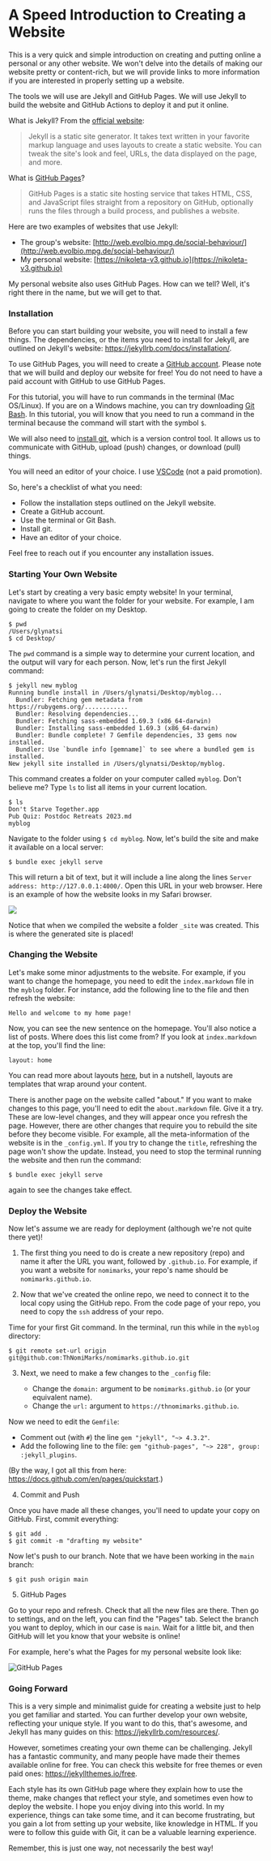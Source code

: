 # A Speed Introduction to Creating a Website

This is a very quick and simple introduction on creating and putting online a
personal or any other website. We won't delve into the details of making our
website pretty or content-rich, but we will provide links to more information if
you are interested in properly setting up a website.

The tools we will use are Jekyll and GitHub Pages. We will use Jekyll to build
the website and GitHub Actions to deploy it and put it online.

What is Jekyll? From the [official website](https://jekyllrb.com):

> Jekyll is a static site generator. It takes text written in your favorite
> markup language and uses layouts to create a static website. You can tweak the
> site's look and feel, URLs, the data displayed on the page, and more.

What is [GitHub Pages](https://pages.github.com)?

> GitHub Pages is a static site hosting service that takes HTML, CSS, and
> JavaScript files straight from a repository on GitHub, optionally runs the
> files through a build process, and publishes a website.

Here are two examples of websites that use Jekyll:

- The group's website:
  [http://web.evolbio.mpg.de/social-behaviour/](http://web.evolbio.mpg.de/social-behaviour/)
- My personal website:
  [https://nikoleta-v3.github.io](https://nikoleta-v3.github.io)

My personal website also uses GitHub Pages. How can we tell? Well, it's right
there in the name, but we will get to that.

### Installation

Before you can start building your website, you will need to install a few
things. The dependencies, or the items you need to install for Jekyll, are
outlined on Jekyll's website: https://jekyllrb.com/docs/installation/.

To use GitHub Pages, you will need to create a [GitHub
account](https://github.com). Please note that we will build and deploy our
website for free! You do not need to have a paid account with GitHub to use
GitHub Pages.

For this tutorial, you will have to run commands in the terminal (Mac OS/Linux).
If you are on a Windows machine, you can try downloading [Git
Bash](https://gitforwindows.org). In this tutorial, you
will know that you need to run a command in the terminal because the command
will start with the symbol `$`.

We will also need to [install git](https://git-scm.com/downloads), which is a
version control tool. It allows us to communicate with GitHub, upload (push)
changes, or download (pull) things.

You will need an editor of your choice. I use
[VSCode](https://code.visualstudio.com) (not a paid promotion).

So, here's a checklist of what you need:

- Follow the installation steps outlined on the Jekyll website.
- Create a GitHub account.
- Use the terminal or Git Bash.
- Install git.
- Have an editor of your choice.

Feel free to reach out if you encounter any installation issues.

### Starting Your Own Website

Let's start by creating a very basic empty website! In your terminal, navigate
to where you want the folder for your website. For example, I am going to create
the folder on my Desktop.

```shell
$ pwd
/Users/glynatsi
$ cd Desktop/
```

The `pwd` command is a simple way to determine your current location, and the
output will vary for each person. Now, let's run the first Jekyll command:

```
$ jekyll new myblog
Running bundle install in /Users/glynatsi/Desktop/myblog...
  Bundler: Fetching gem metadata from https://rubygems.org/............
  Bundler: Resolving dependencies...
  Bundler: Fetching sass-embedded 1.69.3 (x86_64-darwin)
  Bundler: Installing sass-embedded 1.69.3 (x86_64-darwin)
  Bundler: Bundle complete! 7 Gemfile dependencies, 33 gems now installed.
  Bundler: Use `bundle info [gemname]` to see where a bundled gem is installed.
New jekyll site installed in /Users/glynatsi/Desktop/myblog.
```

This command creates a folder on your computer called `myblog`. Don't believe
me? Type `ls` to list all items in your current location.

```
$ ls
Don't Starve Together.app
Pub Quiz: Postdoc Retreats 2023.md
myblog
```

Navigate to the folder using `$ cd myblog`. Now, let's build the site and make
it available on a local server:

```
$ bundle exec jekyll serve
```

This will return a bit of text, but it will include a line along the lines
`Server address: http://127.0.0.1:4000/`. Open this URL in your web browser.
Here is an example of how the website looks in my Safari browser.

![](../imgs/jekyll_website_default.png)

Notice that when we compiled the website a folder `_site` was created. This is
where the generated site is placed!

### Changing the Website

Let's make some minor adjustments to the website. For example, if you want to
change the homepage, you need to edit the `index.markdown` file in the `myblog`
folder. For instance, add the following line to the file and then refresh the
website:

```
Hello and welcome to my home page!
```

Now, you can see the new sentence on the homepage. You'll also notice a list of
posts. Where does this list come from? If you look at `index.markdown` at the
top, you'll find the line:

```
layout: home
```

You can read more about layouts
[here](https://jekyllrb.com/docs/layouts/#:~:text=Layouts%20are%20templates%20that%20wrap,live%20in%20the%20_layouts%20directory),
but in a nutshell, layouts are templates that wrap around your content.

There is another page on the website called "about." If you want to make changes
to this page, you'll need to edit the `about.markdown` file. Give it a try.
These are low-level changes, and they will appear once you refresh the page.
However, there are other changes that require you to rebuild the site before
they become visible. For example, all the meta-information of the website is in
the `_config.yml`. If you try to change the `title`, refreshing the page won't
show the update. Instead, you need to stop the terminal running the website and
then run the command:

```
$ bundle exec jekyll serve
```

again to see the changes take effect.

### Deploy the Website

Now let's assume we are ready for deployment (although we're not quite there yet)!

1. The first thing you need to do is create a new repository (repo) and name it after the URL you want, followed by `.github.io`. For example, if you want a website for `nomimarks`, your repo's name should be `nomimarks.github.io`.

2. Now that we've created the online repo, we need to connect it to the local copy using the GitHub repo. From the code page of your repo, you need to copy the `ssh` address of your repo.

Time for your first Git command. In the terminal, run this while in the `myblog` directory:

```shell
$ git remote set-url origin git@github.com:ThNomiMarks/nomimarks.github.io.git
```

3. Next, we need to make a few changes to the `_config` file:

   - Change the `domain:` argument to be `nomimarks.github.io` (or your equivalent name).
   - Change the `url:` argument to `https://thnomimarks.github.io`.

Now we need to edit the `Gemfile`:

   - Comment out (with `#`) the line `gem "jekyll", "~> 4.3.2"`.
   - Add the following line to the file: `gem "github-pages", "~> 228", group: :jekyll_plugins`.

(By the way, I got all this from here: https://docs.github.com/en/pages/quickstart.)

4. Commit and Push

Once you have made all these changes, you'll need to update your copy on GitHub. First, commit everything:

```shell
$ git add .
$ git commit -m "drafting my website"
```

Now let's push to our branch. Note that we have been working in the `main` branch:

```shell
$ git push origin main
```

5. GitHub Pages

Go to your repo and refresh. Check that all the new files are there. Then go to settings, and on the left, you can find the "Pages" tab. Select the branch you want to deploy, which in our case is `main`. Wait for a little bit, and then GitHub will let you know that your website is online!

For example, here's what the Pages for my personal website look like:

![GitHub Pages](../imgs/GitHub_pages.png)

### Going Forward

This is a very simple and minimalist guide for creating a website just to help
you get familiar and started. You can further develop your own website,
reflecting your unique style. If you want to do this, that's awesome, and Jekyll
has many guides on this: https://jekyllrb.com/resources/.

However, sometimes creating your own theme can be challenging. Jekyll has a
fantastic community, and many people have made their themes available online for
free. You can check this website for free themes or even paid ones:
https://jekyllthemes.io/free.

Each style has its own GitHub page where they explain how to use the theme, make
changes that reflect your style, and sometimes even how to deploy the website. I
hope you enjoy diving into this world. In my experience, things can take some
time, and it can become frustrating, but you gain a lot from setting up your
website, like knowledge in HTML. If you were to follow this guide with Git, it
can be a valuable learning experience.

Remember, this is just one way, not necessarily the best way!